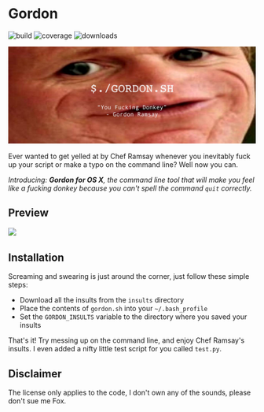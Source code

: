 # Gordon

![build](https://img.shields.io/badge/build-passing-brightgreen.svg)
![coverage](https://img.shields.io/badge/coverage-100%25-brightgreen.svg)
![downloads](https://img.shields.io/badge/downloads-2.1M-brightgreen.svg)

![gordon.jpg](gordon.jpg)

Ever wanted to get yelled at by Chef Ramsay whenever you inevitably fuck up
your script or make a typo on the command line? Well now you can. 

*Introducing: **Gordon for OS X**, the command line tool that will make you 
feel like a fucking donkey because you can't spell the command `quit` correctly.*

## Preview
[![](https://img.youtube.com/vi/OT6i7RwEEB8/maxresdefault.jpg?1)](https://www.youtube.com/watch?v=OT6i7RwEEB8&feature=youtu.be)

## Installation
Screaming and swearing is just around the corner, just follow these simple steps:

* Download all the insults from the `insults` directory
* Place the contents of `gordon.sh` into your `~/.bash_profile`
* Set the `GORDON_INSULTS` variable to the directory where you saved your insults

That's it! Try messing up on the command line, and enjoy Chef Ramsay's insults.
I even added a nifty little test script for you called `test.py`.

## Disclaimer
The license only applies to the code, I don't own any of the sounds, please don't sue me Fox.
